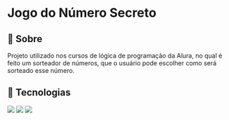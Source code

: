 <h1>Jogo do Número Secreto</h1>

<h2>📌 Sobre</h2>
<p>Projeto utilizado nos cursos de lógica de programação da Alura, no qual é feito um sorteador de números, que o usuário pode escolher como será sorteado esse número.</p>

## 🚀 Tecnologias
<div>
  <img src="https://img.shields.io/badge/HTML-239120?style=for-the-badge&logo=html5&logoColor=white">
  <img src="https://img.shields.io/badge/CSS-239120?&style=for-the-badge&logo=css3&logoColor=white">
  <img src="https://img.shields.io/badge/JavaScript-F7DF1E?style=for-the-badge&logo=javascript&logoColor=black">
</div>
